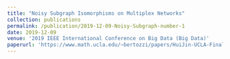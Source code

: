 ```yaml
---
title: "Noisy Subgraph Isomorphisms on Multiplex Networks"
collection: publications
permalink: /publication/2019-12-09-Noisy-Subgraph-number-1
date: 2019-12-09
venue: '2019 IEEE International Conference on Big Data (Big Data)'
paperurl: 'https://www.math.ucla.edu/~bertozzi/papers/HuiJin-UCLA-Final-BIGDATA2019.pdf'
---
```

<!-- excerpt: 'This paper is about the number 1. The number 2 is left for future work.' -->
<!-- citation: 'Jin, Hui, et al. &quot Noisy Subgraph Isomorphisms on Multiplex Networks. &quot <i>2019 IEEE International Conference on Big Data (Big Data)</i>. IEEE Computer Society, 2019.' -->

<!-- This paper is about the number 1. The number 2 is left for future work. -->

<!-- [Download paper here](https://www.math.ucla.edu/~bertozzi/papers/HuiJin-UCLA-Final-BIGDATA2019.pdf) -->
<!-- https://www.computer.org/csdl/proceedings-article/big-data/2019/09005645/1hJrOpGmfNm -->
<!-- Recommended citation: Your Name, You. (2009). "Paper Title Number 1." <i>Journal 1</i>. 1(1). -->
